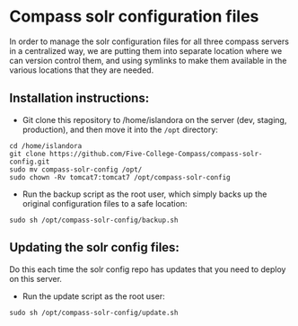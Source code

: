 # Compass solr configuration files

In order to manage the solr configuration files for all three compass servers in a centralized way, we are putting them into separate location where we can version control them, and using symlinks to make them available in the various locations that they are needed.

## Installation instructions:

- Git clone this repository to /home/islandora on the server (dev, staging, production), and then move it into the `/opt` directory:
```
cd /home/islandora
git clone https://github.com/Five-College-Compass/compass-solr-config.git
sudo mv compass-solr-config /opt/
sudo chown -Rv tomcat7:tomcat7 /opt/compass-solr-config
```
- Run the backup script as the root user, which simply backs up the original configuration files to a safe location:
```
sudo sh /opt/compass-solr-config/backup.sh
```

## Updating the solr config files:
Do this each time the solr config repo has updates that you need to deploy on this server.
- Run the update script as the root user:
```
sudo sh /opt/compass-solr-config/update.sh
```
